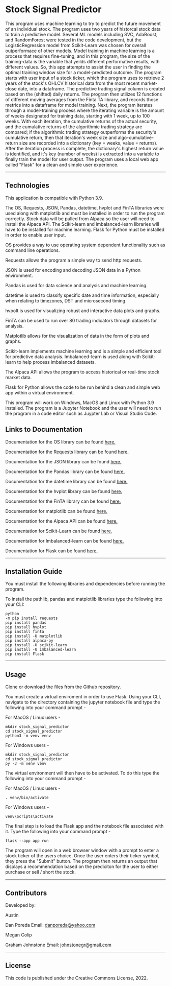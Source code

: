 # Stock Signal Predictor

This program uses machine learning to try to predict the future movement of an individual stock. The program uses two years of historcal stock data to train a predictive model.  Several ML models including SVC, AdaBoost, and RandomForest were tested in the code development, but the LogisticRegression model from Scikit-Learn was chosen for overall outperformace of other models. Model training in machine learning is a process that requires fine-tuning, and in this program, the size of the training-data is the variable that yeilds different performative results, with different values. So, this app attempts to assist the user in finding the optimal training window size for a model-predicted outcome. The program starts with user input of a stock ticker, which the program uses to retrieve 2 years of the stock's OHLCV historical data from the most recent market-close date, into a dataframe. The predictive trading signal column is created based on the (shifted) daily returns. The program then utilizes 12 functions of different moving averages from the Finta TA library, and records those metrics into a dataframe for model training. Next, the program iterates through a model-training process where the iterating variable is the amount of weeks designated for training data, starting with 1 week, up to 100 weeks. With each iteration, the cumulative returns of the actual security, and the cumulative returns of the algorithmic trading strategy are compared; if the algorithmic trading strategy outperforms the security's cumulative return, then that iteration's week size and algo-cumulative-return size are recorded into a dictionary (key = weeks, value = returns). After the iteration process is complete, the dictionary's highest return value is identified, and it's key (number of weeks) is extracted into a variable to finally train the model for user output.  The program uses a local web app called "Flask" for a clean and simple user experience.

---

## Technologies

This application is compatible with Python 3.9.

The OS, Requests, JSON, Pandas, datetime, hvplot and FinTA libraries were used along with matplotlib and must be installed in order to run the program correctly. Stock data will be pulled from Alpaca so the user will need to install the Alpaca API. The Scikit-learn and imbalanced-learn libraries will have to be installed for machine learning. Flask for Python must be installed in order to enable user input.

OS provides a way to use operating system dependent functionality such as command line operations.

Requests allows the program a simple way to send http requests.

JSON is used for encoding and decoding JSON data in a Python environment.

Pandas is used for data science and analysis and machine learning.

datetime is used to classify specific date and time information, especially when relating to timezones, DST and microsecond timing.

hvpolt is used for visualizing robust and interactive data plots and graphs.

FinTA can be used to run over 80 trading indicators through datasets for analysis.

Matplotlib allows for the visualization of data in the form of plots and graphs.

Scikit-learn implements machine learning and is a simple and efficient tool for predictive data analysis. Imbalanced-learn is used along with Scikit-learn to help process imbalanced datasets.

The Alpaca API allows the program to access historical or real-time stock market data.

Flask for Python allows the code to be run behind a clean and simple web app within a virtual environment.

This program will work on Windows, MacOS and Linux with Python 3.9 installed. The program is a Jupyter Notebook and the user will need to run the program in a code editor such as Juypter Lab or Visual Studio Code.

## Links to Documentation

Documentation for the OS library can be found [here.](https://docs.python.org/3/library/os.html)

Documentation for the Requests library can be found [here.](https://requests.readthedocs.io/en/latest/)

Documentation for the JSON library can be found [here.](https://docs.python.org/3/library/json.html)

Documentation for the Pandas library can be found [here.](https://pandas.pydata.org/docs/)

Documentation for the datetime library can be found [here.](https://docs.python.org/3/library/datetime.html)

Documentation for the hvplot library can be found [here.](https://hvplot.holoviz.org/user_guide/index.html)

Documentation for the FinTA library can be found [here.](https://openbase.com/python/finta)

Documentation for matplotlib can be found [here.](https://matplotlib.org/stable/users/index)

Documentation for the Alpaca API can be found [here.](https://alpaca.markets/deprecated/docs/api-documentation/)

Documentation for Scikit-Learn can be found [here.](https://scikit-learn.org/stable/user_guide.html)

Documentation for Imbalanced-learn can be found [here.](https://imbalanced-learn.org/stable/user_guide.html)

Documentation for Flask can be found [here.](https://flask.palletsprojects.com/en/2.2.x/)

---

## Installation Guide

You must install the following libraries and dependencies before running the program.

To install the pathlib, pandas and matplotlib libraries type the following into your CLI:

```
python
-m pip install requests
pip install pandas
pip install hvplot
pip install finta
pip install -U matplotlib
pip install alpaca-py
pip install -U scikit-learn
pip install -U imbalanced-learn
pip install Flask
```
---

## Usage

Clone or download the files from the Github repository.

You must create a virtual enviroment in order to use Flask.
Using your CLI, navigate to the directory containing the jupyter notebook file and type the following into your command prompt -

For MacOS / Linux users -
```
mkdir stock_signal_predictor
cd stock_signal_predictor
python3 -m venv venv
```

For Windows users -
```
mkdir stock_signal_predictor
cd stock_signal_predictor
py -3 -m venv venv
```

The virtual environment will then have to be activated. To do this type the following into your command prompt -

For MacOS / Linux users -
```
. venv/bin/activate
```

For Windows users -
```
venv\Scripts\activate
```

The final step is to load the Flask app and the notebook file associated with it. Type the following into your command prompt -
```
flask --app app run
```

The program will open in a web browser window with a prompt to enter a stock ticker of the users choice.
Once the user enters their ticker symbol, they press the "Submit" button. The program then returns an output that displays a recommendation based on the prediciton for the user to either purchase or sell / short the stock.

---

## Contributors

Developed by:

Austin

Dan Poreda
Email: danporeda@yahoo.com

Megan Colip

Graham Johnstone
Email: johnstonegr@gmail.com

---

## License
This code is published under the Creative Commons License, 2022.
